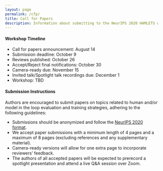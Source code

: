 ```yaml
---
layout: page
permalink: /cfp/
title: Call for Papers
description: Information about submitting to the NeurIPS 2020 HAMLETS workshop. 
---
```


#### Workshop Timeline 

* Call for papers announcement: August 14
* Submission deadline: October 9
* Reviews published: October 26
* Accept/Reject final notifications: October 30
* Camera-ready due: November 15
* Invited talk/Spotlight talk recordings due: December 1
* Workshop: TBD

#### Submission Instructions

Authors are encouraged to submit papers on topics related to human and/or model in the loop evaluation and training strategies, adhering to the following guidelines:

* Submissions should be anonymized and follow the [NeurIPS 2020 format](https://nips.cc/Conferences/2020/PaperInformation/StyleFiles).
* We accept paper submissions with a minimum length of 4 pages and a maximum of 8 pages (excluding references and any supplementary material).
* Camera-ready versions will allow for one extra page to incorporate reviewers’ feedback.
* The authors of all accepted papers will be expected to prerecord a spotlight presentation and attend a live Q&A session over Zoom.
